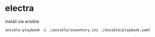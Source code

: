 # electra

install via ansible
```
ansible-playbook -i ./ansible/inventory.ini ./ansible/playbook.yaml
```
